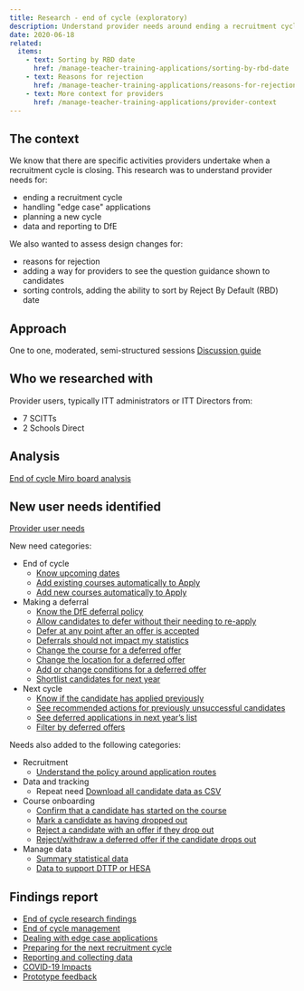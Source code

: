```yaml
---
title: Research - end of cycle (exploratory)
description: Understand provider needs around ending a recruitment cycle. Also some usability testing of reasons for rejection, candidate guidance on the application view and sort by Reject by Default date
date: 2020-06-18
related:
  items:
    - text: Sorting by RBD date
      href: /manage-teacher-training-applications/sorting-by-rbd-date
    - text: Reasons for rejection
      href: /manage-teacher-training-applications/reasons-for-rejection-iteration-3
    - text: More context for providers
      href: /manage-teacher-training-applications/provider-context
---
```


## The context

We know that there are specific activities providers undertake when a recruitment cycle is closing. This research was to understand provider needs for:

- ending a recruitment cycle
- handling "edge case" applications
- planning a new cycle
- data and reporting to DfE

We also wanted to assess design changes for:

- reasons for rejection
- adding a way for providers to see the question guidance shown to candidates
- sorting controls, adding the ability to sort by Reject By Default (RBD) date

## Approach

One to one, moderated, semi-structured sessions
[Discussion guide](https://docs.google.com/document/d/1gbTev2fd9cAAkVgP6JDYoZXSL_1M7PUgA_DAZIJrwFU/)

## Who we researched with

Provider users, typically ITT administrators or ITT Directors from:

- 7 SCITTs
- 2 Schools Direct

## Analysis

[End of cycle Miro board analysis](https://miro.com/app/board/o9J_kqtdx_E=/)

## New user needs identified

[Provider user needs](https://trello.com/b/5m1pMTme/apply-provider-needs-e2e)

New need categories:

- End of cycle
  - [Know upcoming dates](https://trello.com/c/w2C5r8Tp/177-i-need-to-know-the-upcoming-key-dates-from-dfe-in-advance-so-that-i-can-manage-my-time)
  - [Add existing courses automatically to Apply](https://trello.com/c/idQ8pSJ2/178-i-need-my-existing-pilot-courses-to-be-automatically-added-to-apply-next-year)
  - [Add new courses automatically to Apply](https://trello.com/c/4R3XJxaI/179-i-need-any-new-courses-added-as-part-of-the-rollover-allocations-process-to-be-automatically-added-to-the-apply-pilot-next-year)
- Making a deferral
  - [Know the DfE deferral policy](https://trello.com/c/Ayqff5AB/166-i-need-to-know-dfes-guidance-and-policy-around-deferrals-so-that-i-can-inform-candidates-to-avoid-duplication-of-effort)
  - [Allow candidates to defer without their needing to re-apply](https://trello.com/c/rCiOlnp6/167-i-need-to-have-the-option-to-defer-an-offer-into-the-next-year-if-i-know-im-going-to-be-running-the-same-course-so-that-the-cand)
  - [Defer at any point after an offer is accepted](https://trello.com/c/nGn8RdR8/169-i-need-to-be-able-to-defer-an-offer-at-any-point-after-being-accepted-by-the-candidate-so-that-i-can-defer-them-at-any-point-in)
  - [Deferrals should not impact my statistics](https://trello.com/c/DMEJKbr6/172-i-need-to-be-able-to-defer-or-reject-an-offer-without-this-impacting-negatively-on-ofsted-dfe-statistics-so-that-my-rejection-ra)
  - [Change the course for a deferred offer](https://trello.com/c/Sgg13bJl/174-i-need-to-be-able-to-change-the-course-of-a-deferred-offer-in-the-next-cycle-so-that-the-candidate-is-placed-on-the-right-course)
  - [Change the location for a deferred offer](https://trello.com/c/2eJIIf4K/173-i-need-to-be-able-to-change-the-location-of-a-deferred-offer-in-the-next-cycle-so-that-the-candidate-is-placed-at-a-school-that)
  - [Add or change conditions for a deferred offer](https://trello.com/c/S28fRYLq/175-i-need-to-change-or-add-conditions-for-a-deferred-application-so-that-the-conditions-are-correct-for-next-year)
  - [Shortlist candidates for next year](https://trello.com/c/zV7uPe4L/168-i-need-to-shortlist-candidates-who-i-dont-have-room-for-this-year-or-who-has-asked-for-defer-but-who-i-would-be-happy-to-have-a)
- Next cycle
  - [Know if the candidate has applied previously](https://trello.com/c/gLqz5Fzc/162-i-need-to-know-if-the-candidate-applied-previously-so-that-i-can-compare-their-application-to-last-year-and-adapt-my-interview-p)
  - [See recommended actions for previously unsuccessful candidates](https://trello.com/c/y76OWSMr/163-i-need-to-see-our-recommended-actions-for-unsuccessful-candidates-so-that-i-can-determine-whether-they-have-taken-these-actions)
  - [See deferred applications in next year’s list](https://trello.com/c/veC7ytxS/170-i-need-to-see-the-deferred-applications-in-next-years-list-so-that-i-can-manage-their-application-alongside-the-next-cohort)
  - [Filter by deferred offers](https://trello.com/c/QPiL96f9/171-i-need-to-be-able-to-filter-my-applications-by-those-who-are-deferred-so-that-i-can-find-the-applications-easily)

Needs also added to the following categories:

- Recruitment
  - [Understand the policy around application routes](https://trello.com/c/bp2UPV3m/164-i-need-to-be-aware-of-the-policy-around-application-routes-so-that-i-can-inform-candidates-the-best-route-to-apply-through-and-a)
- Data and tracking
  - Repeat need [Download all candidate data as CSV](https://trello.com/c/xB4u69FC/161-i-need-to-download-any-candidate-data-i-need-as-a-csv-so-that-i-can-easily-track-candidates-outside-of-the-manage-system)
- Course onboarding
  - [Confirm that a candidate has started on the course](https://trello.com/c/Aizv2IKM/159-i-need-to-confirm-the-candidate-has-started-on-the-course-so-that-my-records-are-correct-and-i-can-report-accurate-data)
  - [Mark a candidate as having dropped out](https://trello.com/c/OVeYrUWL/160-i-need-to-be-able-to-mark-someone-as-having-dropped-out-of-the-course-before-they-start-and-after-they-start-so-that-my-records)
  - [Reject a candidate with an offer if they drop out](https://trello.com/c/ajX2HNQ3/165-i-need-to-be-able-to-reject-someone-who-has-accepted-an-offer-if-they-drop-out-so-that-my-records-are-up-to-date)
  - [Reject/withdraw a deferred offer if the candidate drops out](https://trello.com/c/pgdRucyL/176-i-need-to-reject-withdraw-a-deferred-application-so-that-if-the-candidate-drops-out-my-records-are-up-to-date)
- Manage data
  - [Summary statistical data](https://trello.com/c/ErAkkfqg/180-i-need-data-about-all-my-applications-received-rejected-and-offered-throughout-the-year-so-that-i-can-report-accurate-data)
  - [Data to support DTTP or HESA](https://trello.com/c/7CxOJ0YW/181-i-need-to-receive-the-correct-data-in-order-to-complete-my-hesa-and-dttp-returns-to-the-dfe)

## Findings report

- [End of cycle research findings](https://docs.google.com/presentation/d/1Jtchf-8CZv_E75UuNFMl-YR9tD-_RcYOEa3wIpOJzqI/edit?usp=sharing)
- [End of cycle management](https://docs.google.com/presentation/d/1Jtchf-8CZv_E75UuNFMl-YR9tD-_RcYOEa3wIpOJzqI/#slide=id.g85c8fec79f_0_157)
- [Dealing with edge case applications](https://docs.google.com/presentation/d/1Jtchf-8CZv_E75UuNFMl-YR9tD-_RcYOEa3wIpOJzqI/#slide=id.g80a8d09ca1_0_28)
- [Preparing for the next recruitment cycle](https://docs.google.com/presentation/d/1Jtchf-8CZv_E75UuNFMl-YR9tD-_RcYOEa3wIpOJzqI/#slide=id.g80a8d09ca1_0_35)
- [Reporting and collecting data](https://docs.google.com/presentation/d/1Jtchf-8CZv_E75UuNFMl-YR9tD-_RcYOEa3wIpOJzqI/#slide=id.g80a8d09ca1_0_42)
- [COVID-19 Impacts](https://docs.google.com/presentation/d/1Jtchf-8CZv_E75UuNFMl-YR9tD-_RcYOEa3wIpOJzqI/#slide=id.g8a6173f9e3_0_128)
- [Prototype feedback](https://docs.google.com/presentation/d/1Jtchf-8CZv_E75UuNFMl-YR9tD-_RcYOEa3wIpOJzqI/#slide=id.g8a6173f9e3_0_198)
